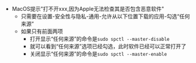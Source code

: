 - MacOS提示"打不开xxx,因为Apple无法检查其是否包含恶意软件"
  - 只需要在设置-安全性与隐私-通用-允许从以下位置下载的应用-勾选“任何来源”
  - 如果只有前面两项
    - 打开显示“任何来源”的命令是`sudo spctl --master-disable`
    - 就可以看到“任何来源”选项已经勾选，此时软件已经可以正常打开了
    - 关闭显示“任何来源”的命令是`sudo spctl --master-enable`